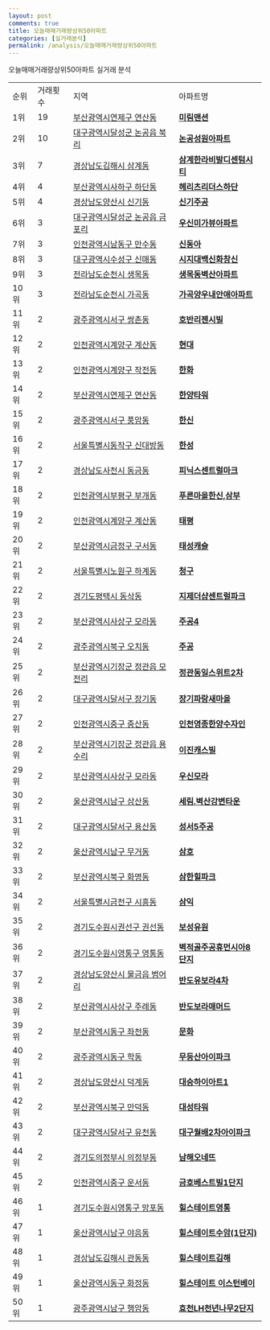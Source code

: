 ```yaml
---
layout: post
comments: true
title: 오늘매매거래량상위50아파트
categories: [실거래분석]
permalink: /analysis/오늘매매거래량상위50아파트
---
```


오늘매매거래량상위50아파트 실거래 분석

<table>
  <tr>
    <td>순위</td>
    <td>거래횟수</td>
    <td>지역</td>
    <td>아파트명</td>
  </tr>

  <tr>
    <td>1위</td>
    <td>19</td>
    <td><a href="/apt/부산광역시연제구연산동">부산광역시연제구 연산동</a></td>
    <td colspan="4" style="font-weight: bold;"><a href="https://search.naver.com/search.naver?query=연산동 미림맨션">미림맨션</a></td>
  </tr>

  <tr>
    <td>2위</td>
    <td>10</td>
    <td><a href="/apt/대구광역시달성군논공읍 북리">대구광역시달성군 논공읍 북리</a></td>
    <td colspan="4" style="font-weight: bold;"><a href="https://search.naver.com/search.naver?query=논공읍 북리 논공성원아파트">논공성원아파트</a></td>
  </tr>

  <tr>
    <td>3위</td>
    <td>7</td>
    <td><a href="/apt/경상남도김해시삼계동">경상남도김해시 삼계동</a></td>
    <td colspan="4" style="font-weight: bold;"><a href="https://search.naver.com/search.naver?query=삼계동 삼계한라비발디센텀시티">삼계한라비발디센텀시티</a></td>
  </tr>

  <tr>
    <td>4위</td>
    <td>4</td>
    <td><a href="/apt/부산광역시사하구하단동">부산광역시사하구 하단동</a></td>
    <td colspan="4" style="font-weight: bold;"><a href="https://search.naver.com/search.naver?query=하단동 헤리츠리더스하단">헤리츠리더스하단</a></td>
  </tr>

  <tr>
    <td>5위</td>
    <td>4</td>
    <td><a href="/apt/경상남도양산시신기동">경상남도양산시 신기동</a></td>
    <td colspan="4" style="font-weight: bold;"><a href="https://search.naver.com/search.naver?query=신기동 신기주공">신기주공</a></td>
  </tr>

  <tr>
    <td>6위</td>
    <td>3</td>
    <td><a href="/apt/대구광역시달성군논공읍 금포리">대구광역시달성군 논공읍 금포리</a></td>
    <td colspan="4" style="font-weight: bold;"><a href="https://search.naver.com/search.naver?query=논공읍 금포리 우신미가뷰아파트">우신미가뷰아파트</a></td>
  </tr>

  <tr>
    <td>7위</td>
    <td>3</td>
    <td><a href="/apt/인천광역시남동구만수동">인천광역시남동구 만수동</a></td>
    <td colspan="4" style="font-weight: bold;"><a href="https://search.naver.com/search.naver?query=만수동 신동아">신동아</a></td>
  </tr>

  <tr>
    <td>8위</td>
    <td>3</td>
    <td><a href="/apt/대구광역시수성구신매동">대구광역시수성구 신매동</a></td>
    <td colspan="4" style="font-weight: bold;"><a href="https://search.naver.com/search.naver?query=신매동 시지대백신화창신">시지대백신화창신</a></td>
  </tr>

  <tr>
    <td>9위</td>
    <td>3</td>
    <td><a href="/apt/전라남도순천시생목동">전라남도순천시 생목동</a></td>
    <td colspan="4" style="font-weight: bold;"><a href="https://search.naver.com/search.naver?query=생목동 생목동벽산아파트">생목동벽산아파트</a></td>
  </tr>

  <tr>
    <td>10위</td>
    <td>3</td>
    <td><a href="/apt/전라남도순천시가곡동">전라남도순천시 가곡동</a></td>
    <td colspan="4" style="font-weight: bold;"><a href="https://search.naver.com/search.naver?query=가곡동 가곡양우내안애아파트">가곡양우내안애아파트</a></td>
  </tr>

  <tr>
    <td>11위</td>
    <td>2</td>
    <td><a href="/apt/광주광역시서구쌍촌동">광주광역시서구 쌍촌동</a></td>
    <td colspan="4" style="font-weight: bold;"><a href="https://search.naver.com/search.naver?query=쌍촌동 호반리젠시빌">호반리젠시빌</a></td>
  </tr>

  <tr>
    <td>12위</td>
    <td>2</td>
    <td><a href="/apt/인천광역시계양구계산동">인천광역시계양구 계산동</a></td>
    <td colspan="4" style="font-weight: bold;"><a href="https://search.naver.com/search.naver?query=계산동 현대">현대</a></td>
  </tr>

  <tr>
    <td>13위</td>
    <td>2</td>
    <td><a href="/apt/인천광역시계양구작전동">인천광역시계양구 작전동</a></td>
    <td colspan="4" style="font-weight: bold;"><a href="https://search.naver.com/search.naver?query=작전동 한화">한화</a></td>
  </tr>

  <tr>
    <td>14위</td>
    <td>2</td>
    <td><a href="/apt/부산광역시연제구연산동">부산광역시연제구 연산동</a></td>
    <td colspan="4" style="font-weight: bold;"><a href="https://search.naver.com/search.naver?query=연산동 한양타워">한양타워</a></td>
  </tr>

  <tr>
    <td>15위</td>
    <td>2</td>
    <td><a href="/apt/광주광역시서구풍암동">광주광역시서구 풍암동</a></td>
    <td colspan="4" style="font-weight: bold;"><a href="https://search.naver.com/search.naver?query=풍암동 한신">한신</a></td>
  </tr>

  <tr>
    <td>16위</td>
    <td>2</td>
    <td><a href="/apt/서울특별시동작구신대방동">서울특별시동작구 신대방동</a></td>
    <td colspan="4" style="font-weight: bold;"><a href="https://search.naver.com/search.naver?query=신대방동 한성">한성</a></td>
  </tr>

  <tr>
    <td>17위</td>
    <td>2</td>
    <td><a href="/apt/경상남도사천시동금동">경상남도사천시 동금동</a></td>
    <td colspan="4" style="font-weight: bold;"><a href="https://search.naver.com/search.naver?query=동금동 피닉스센트럴마크">피닉스센트럴마크</a></td>
  </tr>

  <tr>
    <td>18위</td>
    <td>2</td>
    <td><a href="/apt/인천광역시부평구부개동">인천광역시부평구 부개동</a></td>
    <td colspan="4" style="font-weight: bold;"><a href="https://search.naver.com/search.naver?query=부개동 푸른마을한신,삼부">푸른마을한신,삼부</a></td>
  </tr>

  <tr>
    <td>19위</td>
    <td>2</td>
    <td><a href="/apt/인천광역시계양구계산동">인천광역시계양구 계산동</a></td>
    <td colspan="4" style="font-weight: bold;"><a href="https://search.naver.com/search.naver?query=계산동 태평">태평</a></td>
  </tr>

  <tr>
    <td>20위</td>
    <td>2</td>
    <td><a href="/apt/부산광역시금정구구서동">부산광역시금정구 구서동</a></td>
    <td colspan="4" style="font-weight: bold;"><a href="https://search.naver.com/search.naver?query=구서동 태성캐슬">태성캐슬</a></td>
  </tr>

  <tr>
    <td>21위</td>
    <td>2</td>
    <td><a href="/apt/서울특별시노원구하계동">서울특별시노원구 하계동</a></td>
    <td colspan="4" style="font-weight: bold;"><a href="https://search.naver.com/search.naver?query=하계동 청구">청구</a></td>
  </tr>

  <tr>
    <td>22위</td>
    <td>2</td>
    <td><a href="/apt/경기도평택시동삭동">경기도평택시 동삭동</a></td>
    <td colspan="4" style="font-weight: bold;"><a href="https://search.naver.com/search.naver?query=동삭동 지제더샵센트럴파크">지제더샵센트럴파크</a></td>
  </tr>

  <tr>
    <td>23위</td>
    <td>2</td>
    <td><a href="/apt/부산광역시사상구모라동">부산광역시사상구 모라동</a></td>
    <td colspan="4" style="font-weight: bold;"><a href="https://search.naver.com/search.naver?query=모라동 주공4">주공4</a></td>
  </tr>

  <tr>
    <td>24위</td>
    <td>2</td>
    <td><a href="/apt/광주광역시북구오치동">광주광역시북구 오치동</a></td>
    <td colspan="4" style="font-weight: bold;"><a href="https://search.naver.com/search.naver?query=오치동 주공">주공</a></td>
  </tr>

  <tr>
    <td>25위</td>
    <td>2</td>
    <td><a href="/apt/부산광역시기장군정관읍 모전리">부산광역시기장군 정관읍 모전리</a></td>
    <td colspan="4" style="font-weight: bold;"><a href="https://search.naver.com/search.naver?query=정관읍 모전리 정관동일스위트2차">정관동일스위트2차</a></td>
  </tr>

  <tr>
    <td>26위</td>
    <td>2</td>
    <td><a href="/apt/대구광역시달서구장기동">대구광역시달서구 장기동</a></td>
    <td colspan="4" style="font-weight: bold;"><a href="https://search.naver.com/search.naver?query=장기동 장기파랑새마을">장기파랑새마을</a></td>
  </tr>

  <tr>
    <td>27위</td>
    <td>2</td>
    <td><a href="/apt/인천광역시중구중산동">인천광역시중구 중산동</a></td>
    <td colspan="4" style="font-weight: bold;"><a href="https://search.naver.com/search.naver?query=중산동 인천영종한양수자인">인천영종한양수자인</a></td>
  </tr>

  <tr>
    <td>28위</td>
    <td>2</td>
    <td><a href="/apt/부산광역시기장군정관읍 용수리">부산광역시기장군 정관읍 용수리</a></td>
    <td colspan="4" style="font-weight: bold;"><a href="https://search.naver.com/search.naver?query=정관읍 용수리 이진캐스빌">이진캐스빌</a></td>
  </tr>

  <tr>
    <td>29위</td>
    <td>2</td>
    <td><a href="/apt/부산광역시사상구모라동">부산광역시사상구 모라동</a></td>
    <td colspan="4" style="font-weight: bold;"><a href="https://search.naver.com/search.naver?query=모라동 우신모라">우신모라</a></td>
  </tr>

  <tr>
    <td>30위</td>
    <td>2</td>
    <td><a href="/apt/울산광역시남구삼산동">울산광역시남구 삼산동</a></td>
    <td colspan="4" style="font-weight: bold;"><a href="https://search.naver.com/search.naver?query=삼산동 세림.벽산강변타운">세림.벽산강변타운</a></td>
  </tr>

  <tr>
    <td>31위</td>
    <td>2</td>
    <td><a href="/apt/대구광역시달서구용산동">대구광역시달서구 용산동</a></td>
    <td colspan="4" style="font-weight: bold;"><a href="https://search.naver.com/search.naver?query=용산동 성서5주공">성서5주공</a></td>
  </tr>

  <tr>
    <td>32위</td>
    <td>2</td>
    <td><a href="/apt/울산광역시남구무거동">울산광역시남구 무거동</a></td>
    <td colspan="4" style="font-weight: bold;"><a href="https://search.naver.com/search.naver?query=무거동 삼호">삼호</a></td>
  </tr>

  <tr>
    <td>33위</td>
    <td>2</td>
    <td><a href="/apt/부산광역시북구화명동">부산광역시북구 화명동</a></td>
    <td colspan="4" style="font-weight: bold;"><a href="https://search.naver.com/search.naver?query=화명동 삼한힐파크">삼한힐파크</a></td>
  </tr>

  <tr>
    <td>34위</td>
    <td>2</td>
    <td><a href="/apt/서울특별시금천구시흥동">서울특별시금천구 시흥동</a></td>
    <td colspan="4" style="font-weight: bold;"><a href="https://search.naver.com/search.naver?query=시흥동 삼익">삼익</a></td>
  </tr>

  <tr>
    <td>35위</td>
    <td>2</td>
    <td><a href="/apt/경기도수원시권선구권선동">경기도수원시권선구 권선동</a></td>
    <td colspan="4" style="font-weight: bold;"><a href="https://search.naver.com/search.naver?query=권선동 보성유원">보성유원</a></td>
  </tr>

  <tr>
    <td>36위</td>
    <td>2</td>
    <td><a href="/apt/경기도수원시영통구영통동">경기도수원시영통구 영통동</a></td>
    <td colspan="4" style="font-weight: bold;"><a href="https://search.naver.com/search.naver?query=영통동 벽적골주공휴먼시아8단지">벽적골주공휴먼시아8단지</a></td>
  </tr>

  <tr>
    <td>37위</td>
    <td>2</td>
    <td><a href="/apt/경상남도양산시물금읍 범어리">경상남도양산시 물금읍 범어리</a></td>
    <td colspan="4" style="font-weight: bold;"><a href="https://search.naver.com/search.naver?query=물금읍 범어리 반도유보라4차">반도유보라4차</a></td>
  </tr>

  <tr>
    <td>38위</td>
    <td>2</td>
    <td><a href="/apt/부산광역시사상구주례동">부산광역시사상구 주례동</a></td>
    <td colspan="4" style="font-weight: bold;"><a href="https://search.naver.com/search.naver?query=주례동 반도보라매머드">반도보라매머드</a></td>
  </tr>

  <tr>
    <td>39위</td>
    <td>2</td>
    <td><a href="/apt/부산광역시동구좌천동">부산광역시동구 좌천동</a></td>
    <td colspan="4" style="font-weight: bold;"><a href="https://search.naver.com/search.naver?query=좌천동 문화">문화</a></td>
  </tr>

  <tr>
    <td>40위</td>
    <td>2</td>
    <td><a href="/apt/광주광역시동구학동">광주광역시동구 학동</a></td>
    <td colspan="4" style="font-weight: bold;"><a href="https://search.naver.com/search.naver?query=학동 무등산아이파크">무등산아이파크</a></td>
  </tr>

  <tr>
    <td>41위</td>
    <td>2</td>
    <td><a href="/apt/경상남도양산시덕계동">경상남도양산시 덕계동</a></td>
    <td colspan="4" style="font-weight: bold;"><a href="https://search.naver.com/search.naver?query=덕계동 대승하이아트1">대승하이아트1</a></td>
  </tr>

  <tr>
    <td>42위</td>
    <td>2</td>
    <td><a href="/apt/부산광역시북구만덕동">부산광역시북구 만덕동</a></td>
    <td colspan="4" style="font-weight: bold;"><a href="https://search.naver.com/search.naver?query=만덕동 대성타워">대성타워</a></td>
  </tr>

  <tr>
    <td>43위</td>
    <td>2</td>
    <td><a href="/apt/대구광역시달서구유천동">대구광역시달서구 유천동</a></td>
    <td colspan="4" style="font-weight: bold;"><a href="https://search.naver.com/search.naver?query=유천동 대구월배2차아이파크">대구월배2차아이파크</a></td>
  </tr>

  <tr>
    <td>44위</td>
    <td>2</td>
    <td><a href="/apt/경기도의정부시의정부동">경기도의정부시 의정부동</a></td>
    <td colspan="4" style="font-weight: bold;"><a href="https://search.naver.com/search.naver?query=의정부동 남해오네뜨">남해오네뜨</a></td>
  </tr>

  <tr>
    <td>45위</td>
    <td>2</td>
    <td><a href="/apt/인천광역시중구운서동">인천광역시중구 운서동</a></td>
    <td colspan="4" style="font-weight: bold;"><a href="https://search.naver.com/search.naver?query=운서동 금호베스트빌1단지">금호베스트빌1단지</a></td>
  </tr>

  <tr>
    <td>46위</td>
    <td>1</td>
    <td><a href="/apt/경기도수원시영통구망포동">경기도수원시영통구 망포동</a></td>
    <td colspan="4" style="font-weight: bold;"><a href="https://search.naver.com/search.naver?query=망포동 힐스테이트영통">힐스테이트영통</a></td>
  </tr>

  <tr>
    <td>47위</td>
    <td>1</td>
    <td><a href="/apt/울산광역시남구야음동">울산광역시남구 야음동</a></td>
    <td colspan="4" style="font-weight: bold;"><a href="https://search.naver.com/search.naver?query=야음동 힐스테이트수암(1단지)">힐스테이트수암(1단지)</a></td>
  </tr>

  <tr>
    <td>48위</td>
    <td>1</td>
    <td><a href="/apt/경상남도김해시관동동">경상남도김해시 관동동</a></td>
    <td colspan="4" style="font-weight: bold;"><a href="https://search.naver.com/search.naver?query=관동동 힐스테이트김해">힐스테이트김해</a></td>
  </tr>

  <tr>
    <td>49위</td>
    <td>1</td>
    <td><a href="/apt/울산광역시동구화정동">울산광역시동구 화정동</a></td>
    <td colspan="4" style="font-weight: bold;"><a href="https://search.naver.com/search.naver?query=화정동 힐스테이트 이스턴베이">힐스테이트 이스턴베이</a></td>
  </tr>

  <tr>
    <td>50위</td>
    <td>1</td>
    <td><a href="/apt/광주광역시남구행암동">광주광역시남구 행암동</a></td>
    <td colspan="4" style="font-weight: bold;"><a href="https://search.naver.com/search.naver?query=행암동 효천LH천년나무2단지">효천LH천년나무2단지</a></td>
  </tr>

</table>
